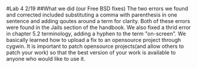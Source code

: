 #Lab 4 2/19
##What we did (our Free BSD fixes)
The two errors we found and corrected included substituting a comma with parenthesis in one sentence and adding qoutes around a term
for clarity. Both of these errors were found in the Jails section of the handbook. We also fixed a thrid error in chapter 5.2 terminology, adding a hyphen to the term "on-screen".
We basically learned how to upload a fix to an opensource project through cygwin. It is important to patch opensource 
projects(and allow others to patch your work) so that the best version of your work is available to anyone who would like to use it. 
